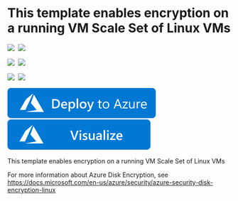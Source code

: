 # This template enables encryption on a running VM Scale Set of Linux VMs

<IMG SRC="https://azurequickstartsservice.blob.core.windows.net/badges/201-encrypt-running-vmss-linux/PublicLastTestDate.svg" />&nbsp;
<IMG SRC="https://azurequickstartsservice.blob.core.windows.net/badges/201-encrypt-running-vmss-linux/PublicDeployment.svg" />&nbsp;

<IMG SRC="https://azurequickstartsservice.blob.core.windows.net/badges/201-encrypt-running-vmss-linux/FairfaxLastTestDate.svg" />&nbsp;
<IMG SRC="https://azurequickstartsservice.blob.core.windows.net/badges/201-encrypt-running-vmss-linux/FairfaxDeployment.svg" />&nbsp;

<IMG SRC="https://azurequickstartsservice.blob.core.windows.net/badges/201-encrypt-running-vmss-linux/BestPracticeResult.svg" />&nbsp;
<IMG SRC="https://azurequickstartsservice.blob.core.windows.net/badges/201-encrypt-running-vmss-linux/CredScanResult.svg" />&nbsp;

<a href="https://portal.azure.com/#create/Microsoft.Template/uri/https%3A%2F%2Fraw.githubusercontent.com%2Fazure%2Fazure-quickstart-templates%2Fmaster%2F201-encrypt-running-vmss-linux%2Fazuredeploy.json" target="_blank">
    <img src="https://raw.githubusercontent.com/Azure/azure-quickstart-templates/master/1-CONTRIBUTION-GUIDE/images/deploytoazure.svg?sanitize=true"/>
</a>
<a href="http://armviz.io/#/?load=https%3A%2F%2Fraw.githubusercontent.com%2Fazure%2Fazure-quickstart-templates%2Fmaster%2F201-encrypt-running-vmss-linux%2Fazuredeploy.json" target="_blank">
    <img src="https://raw.githubusercontent.com/Azure/azure-quickstart-templates/master/1-CONTRIBUTION-GUIDE/images/visualizebutton.svg?sanitize=true"/>
</a>

This template enables encryption on a running VM Scale Set of Linux VMs

For more information about Azure Disk Encryption, see https://docs.microsoft.com/en-us/azure/security/azure-security-disk-encryption-linux

